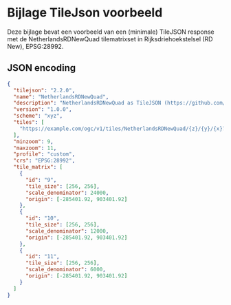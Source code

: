 # Bijlage TileJson voorbeeld

Deze bijlage bevat een voorbeeld van een (minimale) TileJSON response met de NetherlandsRDNewQuad tilematrixset in Rijksdriehoekstelsel (RD New), EPSG:28992.

## JSON encoding

```json
{
  "tilejson": "2.2.0",
  "name": "NetherlandsRDNewQuad",
  "description": "NetherlandsRDNewQuad as TileJSON (https://github.com/maptiler/tilejson-spec/tree/custom-projection/2.2.0)",
  "version": "1.0.0",
  "scheme": "xyz",
  "tiles": [
    "https://example.com/ogc/v1/tiles/NetherlandsRDNewQuad/{z}/{y}/{x}?f=mvt"
  ],
  "minzoom": 9,
  "maxzoom": 11,
  "profile": "custom",
  "crs": "EPSG:28992",
  "tile_matrix": [
    {
      "id": "9",
      "tile_size": [256, 256],
      "scale_denominator": 24000,
      "origin": [-285401.92, 903401.92]
    },
    {
      "id": "10",
      "tile_size": [256, 256],
      "scale_denominator": 12000,
      "origin": [-285401.92, 903401.92]
    },
    {
      "id": "11",
      "tile_size": [256, 256],
      "scale_denominator": 6000,
      "origin": [-285401.92, 903401.92]
    }
  ]
}
```
